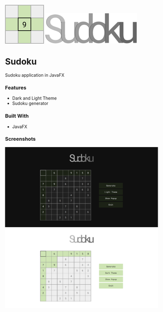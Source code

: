 ![](https://github.com/SatyaSnehith/Sudoku/blob/master/src/main/resources/images/icon.png)   ![](https://github.com/SatyaSnehith/Sudoku/blob/master/src/main/resources/images/sudoku.png)


# Sudoku
Sudoku application in JavaFX

### Features
- Dark and Light Theme
- Sudoku generator

### Built With
- JavaFX

### Screenshots
<img src="https://github.com/SatyaSnehith/Sudoku/blob/master/screenshots/ScreenshotDark.png" width="750">
<img src="https://github.com/SatyaSnehith/Sudoku/blob/master/screenshots/ScreenshotLight.png" width="750">
